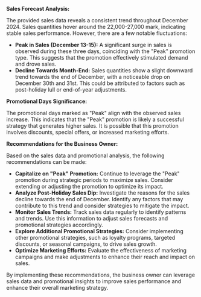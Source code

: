 **Sales Forecast Analysis:**

The provided sales data reveals a consistent trend throughout December 2024. Sales quantities hover around the 22,000-27,000 mark, indicating stable sales performance. However, there are a few notable fluctuations:

* **Peak in Sales (December 13-15):** A significant surge in sales is observed during these three days, coinciding with the "Peak" promotion type. This suggests that the promotion effectively stimulated demand and drove sales.
* **Decline Towards Month-End:** Sales quantities show a slight downward trend towards the end of December, with a noticeable drop on December 30th and 31st. This could be attributed to factors such as post-holiday lull or end-of-year adjustments.

**Promotional Days Significance:**

The promotional days marked as "Peak" align with the observed sales increase. This indicates that the "Peak" promotion is likely a successful strategy that generates higher sales. It is possible that this promotion involves discounts, special offers, or increased marketing efforts.

**Recommendations for the Business Owner:**

Based on the sales data and promotional analysis, the following recommendations can be made:

* **Capitalize on "Peak" Promotion:** Continue to leverage the "Peak" promotion during strategic periods to maximize sales. Consider extending or adjusting the promotion to optimize its impact.
* **Analyze Post-Holiday Sales Dip:** Investigate the reasons for the sales decline towards the end of December. Identify any factors that may contribute to this trend and consider strategies to mitigate the impact.
* **Monitor Sales Trends:** Track sales data regularly to identify patterns and trends. Use this information to adjust sales forecasts and promotional strategies accordingly.
* **Explore Additional Promotional Strategies:** Consider implementing other promotional strategies, such as loyalty programs, targeted discounts, or seasonal campaigns, to drive sales growth.
* **Optimize Marketing Efforts:** Evaluate the effectiveness of marketing campaigns and make adjustments to enhance their reach and impact on sales.

By implementing these recommendations, the business owner can leverage sales data and promotional insights to improve sales performance and enhance their overall marketing strategy.